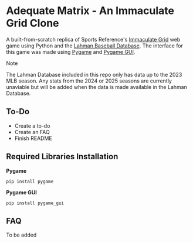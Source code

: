 # Adequate Matrix - An Immaculate Grid Clone
 A built-from-scratch replica of Sports Reference's [Immaculate Grid](https://www.immaculategrid.com/) web game using Python and the [Lahman Baseball Database](http://seanlahman.com/). The interface for this game was made using [Pygame](https://www.pygame.org) and [Pygame GUI](https://pygame-gui.readthedocs.io/en/latest/).

 > [!NOTE]
 > The Lahman Database included in this repo only has data up to the 2023 MLB season. Any stats from the 2024 or 2025 seasons are currently unaviable but will be added when the data is made available in the Lahman Database.

## To-Do
- Create a to-do
- Create an FAQ
- Finish README

## Required Libraries Installation
**Pygame**
```
pip install pygame
```
**Pygame GUI**
```
pip install pygame_gui
```

## FAQ
To be added
